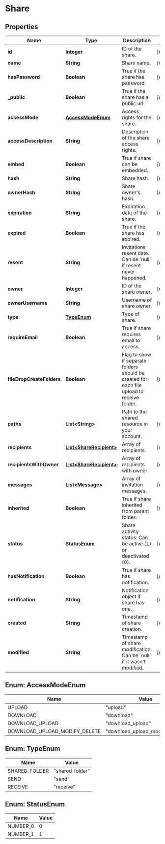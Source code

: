
# Share

## Properties
Name | Type | Description | Notes
------------ | ------------- | ------------- | -------------
**id** | **Integer** | ID of the share. |  [optional]
**name** | **String** | Share name. |  [optional]
**hasPassword** | **Boolean** | True if the share has password. |  [optional]
**_public** | **Boolean** | True if the share has a public url. |  [optional]
**accessMode** | [**AccessModeEnum**](#AccessModeEnum) | Access rights for the share. |  [optional]
**accessDescription** | **String** | Description of the share access rights. |  [optional]
**embed** | **Boolean** | True if share can be embedded. |  [optional]
**hash** | **String** | Share hash. |  [optional]
**ownerHash** | **String** | Share owner&#39;s hash. |  [optional]
**expiration** | **String** | Expiration date of the share. |  [optional]
**expired** | **Boolean** | True if the share has expired. |  [optional]
**resent** | **String** | Invitations resent date. Can be &#x60;null&#x60; if resent never happened. |  [optional]
**owner** | **Integer** | ID of the share owner. |  [optional]
**ownerUsername** | **String** | Username of share owner. |  [optional]
**type** | [**TypeEnum**](#TypeEnum) | Type of share. |  [optional]
**requireEmail** | **Boolean** | True if share requires email to access. |  [optional]
**fileDropCreateFolders** | **Boolean** | Flag to show if separate folders should be created for each file upload to receive folder. |  [optional]
**paths** | **List&lt;String&gt;** | Path to the shared resource in your account. |  [optional]
**recipients** | [**List&lt;ShareRecipient&gt;**](ShareRecipient.md) | Array of recipients. |  [optional]
**recipientsWithOwner** | [**List&lt;ShareRecipient&gt;**](ShareRecipient.md) | Array of recipients with owner. |  [optional]
**messages** | [**List&lt;Message&gt;**](Message.md) | Array of invitation messages. |  [optional]
**inherited** | **Boolean** | True if share inherited from parent folder. |  [optional]
**status** | [**StatusEnum**](#StatusEnum) | Share activity status. Can be active (1) or deactivated (0). |  [optional]
**hasNotification** | **Boolean** | True if share has notification. |  [optional]
**notification** | **String** | Notification object if share has one. |  [optional]
**created** | **String** | Timestamp of share creation. |  [optional]
**modified** | **String** | Timestamp of share modification. Can be &#x60;null&#x60; if it wasn&#39;t modified. |  [optional]


<a name="AccessModeEnum"></a>
## Enum: AccessModeEnum
Name | Value
---- | -----
UPLOAD | &quot;upload&quot;
DOWNLOAD | &quot;download&quot;
DOWNLOAD_UPLOAD | &quot;download_upload&quot;
DOWNLOAD_UPLOAD_MODIFY_DELETE | &quot;download_upload_modify_delete&quot;


<a name="TypeEnum"></a>
## Enum: TypeEnum
Name | Value
---- | -----
SHARED_FOLDER | &quot;shared_folder&quot;
SEND | &quot;send&quot;
RECEIVE | &quot;receive&quot;


<a name="StatusEnum"></a>
## Enum: StatusEnum
Name | Value
---- | -----
NUMBER_0 | 0
NUMBER_1 | 1



